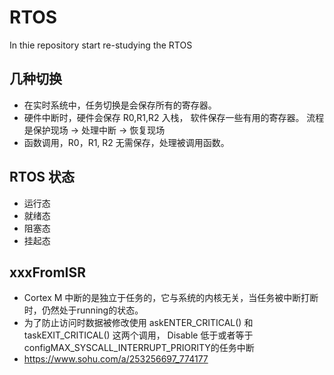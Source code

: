 # RTOS
In thie repository start re-studying the RTOS 
## 几种切换
- 在实时系统中，任务切换是会保存所有的寄存器。
- 硬件中断时，硬件会保存 R0,R1,R2 入栈， 软件保存一些有用的寄存器。 流程是保护现场 -> 处理中断 -> 恢复现场
- 函数调用，R0，R1, R2 无需保存，处理被调用函数。

## RTOS 状态
- 运行态
- 就绪态
- 阻塞态
- 挂起态

 ## xxxFromISR
 
 - Cortex M 中断的是独立于任务的，它与系统的内核无关，当任务被中断打断时，仍然处于running的状态。
 - 为了防止访问时数据被修改使用 askENTER_CRITICAL() 和 taskEXIT_CRITICAL() 这两个调用， Disable 低于或者等于configMAX_SYSCALL_INTERRUPT_PRIORITY的任务中断
 - https://www.sohu.com/a/253256697_774177
 
 
